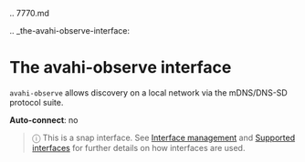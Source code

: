 .. 7770.md

.. _the-avahi-observe-interface:

# The avahi-observe interface

`avahi-observe` allows discovery on a local network via the mDNS/DNS-SD protocol suite.

**Auto-connect**: no

> ⓘ  This is a snap interface. See [Interface management](/t/interface-management/6154) and [Supported interfaces](/t/supported-interfaces/7744) for further details on how interfaces are used.